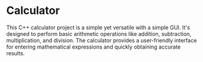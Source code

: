 # Calculator
This C++ calculator project is a simple yet versatile with a simple GUI. It's designed to perform basic arithmetic operations like addition, subtraction, multiplication, and division. The calculator provides a user-friendly interface for entering mathematical expressions and quickly obtaining accurate results.
